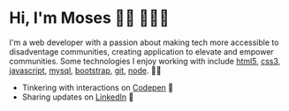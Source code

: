 # Hi, I'm Moses 👋🏾 👨🏿‍💻

I'm a web developer with a passion about making tech more accessible to disadventage communities, creating application to elevate and empower communities. Some technologies I enjoy working with include [html5](images/html.svg), [css3](images/css.svg), [javascript](images/js.svg), [mysql](images/sql.svg), [bootstrap](images/bootstrap.svg), [git](images/git.svg), [node](images/node.png).
✍🏾
- Tinkering with interactions on <a href='https://codepen.io/kamara-moses'> Codepen</a> 🏓
- Sharing updates on <a href='https://www.linkedin.com/in/moses-kamara/'>LinkedIn</a> 💼
